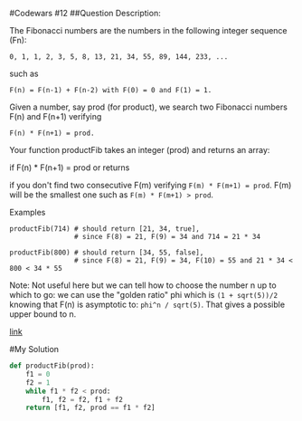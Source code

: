 #Codewars #12
##Question
Description:

The Fibonacci numbers are the numbers in the following integer sequence (Fn):

```
0, 1, 1, 2, 3, 5, 8, 13, 21, 34, 55, 89, 144, 233, ...
```
such as

```
F(n) = F(n-1) + F(n-2) with F(0) = 0 and F(1) = 1.
```
Given a number, say prod (for product), we search two Fibonacci numbers F(n) and F(n+1) verifying

```
F(n) * F(n+1) = prod.
```
Your function productFib takes an integer (prod) and returns an array:

if F(n) * F(n+1) = prod or returns

if you don't find two consecutive F(m) verifying `F(m) * F(m+1) = prod`. F(m) will be the smallest one such as `F(m) * F(m+1) > prod`.

Examples

```
productFib(714) # should return [21, 34, true], 
                # since F(8) = 21, F(9) = 34 and 714 = 21 * 34

productFib(800) # should return [34, 55, false], 
                # since F(8) = 21, F(9) = 34, F(10) = 55 and 21 * 34 < 800 < 34 * 55
```
Note: Not useful here but we can tell how to choose the number n up to which to go: we can use the "golden ratio" phi which is `(1 + sqrt(5))/2` knowing that F(n) is asymptotic to: `phi^n / sqrt(5)`. That gives a possible upper bound to n.

[link](https://www.codewars.com/kata/product-of-consecutive-fib-numbers/python)

#My Solution

```python
def productFib(prod):
    f1 = 0
    f2 = 1
    while f1 * f2 < prod:
        f1, f2 = f2, f1 + f2
    return [f1, f2, prod == f1 * f2]
```
